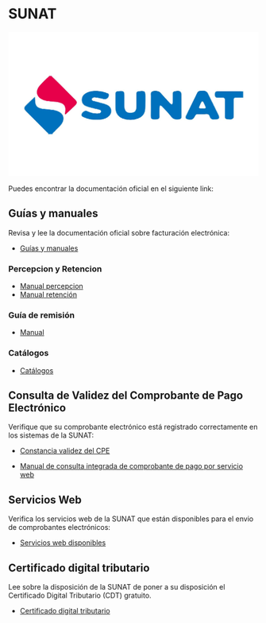 # SUNAT

![SUNAT](images/sunat.png)

Puedes encontrar la documentación oficial en el siguiente link:

## Guías y manuales
Revisa y lee la documentación oficial sobre facturación electrónica:

- [Guías y manuales](http://orientacion.sunat.gob.pe/index.php/empresas-menu/comprobantes-de-pago-empresas/comprobantes-de-pago-electronicos-empresas/see-operador-de-servicios-electronicos/7065-guias-y-manuales)

### Percepcion y Retencion
- [Manual percepcion](http://contenido.app.sunat.gob.pe/insc/ComprobantesDePago+Electronicos/Guia_XML_Comprobante_Percepcion_v1.0.pdf)
- [Manual retención](http://contenido.app.sunat.gob.pe/insc/ComprobantesDePago+Electronicos/Guia_XML_Comprobante_Retencion_v1.0.pdf)

### Guía de remisión
- [Manual](http://contenido.app.sunat.gob.pe/insc/ComprobantesDePago+Electronicos/Guia_GUIA_REMISION_REMITENTE.pdf)

### Catálogos
- [Catálogos](http://www.sunat.gob.pe/legislacion/superin/2017/anexoVII-117-2017.pdf)

## Consulta de Validez del Comprobante de Pago Electrónico
Verifique que su comprobante electrónico está registrado correctamente en los sistemas de la SUNAT:

- [Constancia validez del CPE](https://e-consulta.sunat.gob.pe/ol-ti-itconsvalicpe/ConsValiCpe.htm?fbclid=IwAR0HcxKk2VfqC164LMkZNePYHmQkkMzHa6IGwV6U1sDwx2yNIImfHuRdz2o)

- [Manual de consulta integrada de comprobante de pago por servicio web](http://cpe.sunat.gob.pe/sites/default/files/inline-files/Manual-de-Consulta-Integrada-de-Comprobante-de-Pago-por-ServicioWEB_v2.pdf)

## Servicios Web
Verifica los servicios web de la SUNAT que están disponibles para el envio de comprobantes electrónicos:

- [Servicios web disponibles](http://orientacion.sunat.gob.pe/index.php/empresas-menu/comprobantes-de-pago-empresas/comprobantes-de-pago-electronicos-empresas/see-desde-los-sistemas-del-contribuyente/988-guias-manuales-y-servicios-web)

## Certificado digital tributario
Lee sobre la disposición de la SUNAT de poner a su disposición el Certificado Digital Tributario (CDT) gratuito.

- [Certificado digital tributario](http://cpe.sunat.gob.pe/certificado-digital-tributario)
